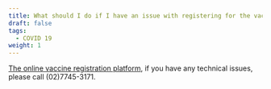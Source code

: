 ```yaml
---
title: What should I do if I have an issue with registering for the vaccine online?
draft: false
tags:
  - COVID 19
weight: 1
---
```

[The online vaccine registration platform](https://1922.gov.tw/vas/ " to Online Vaccine Registration Platform"), if you have any technical issues, please call (02)7745-3171.